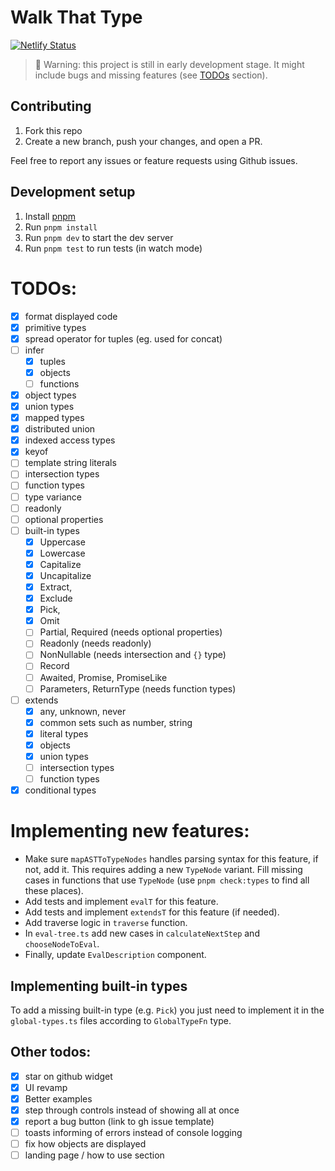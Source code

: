 # Walk That Type

[![Netlify Status](https://api.netlify.com/api/v1/badges/a9f2c2f3-0a4c-4429-949f-beb6225c7171/deploy-status)](https://app.netlify.com/sites/walk-that-type/deploys)

> 🚧 Warning: this project is still in early development stage. It might include bugs and missing features (see [TODOs](#todos) section).

## Contributing

1. Fork this repo
2. Create a new branch, push your changes, and open a PR.

Feel free to report any issues or feature requests using Github issues.

## Development setup

1. Install [pnpm](https://pnpm.js.org/en/installation)
2. Run `pnpm install`
3. Run `pnpm dev` to start the dev server
4. Run `pnpm test` to run tests (in watch mode)

# TODOs:

- [x] format displayed code
- [x] primitive types
- [x] spread operator for tuples (eg. used for concat)
- [ ] infer
  - [x] tuples
  - [x] objects
  - [ ] functions
- [x] object types
- [x] union types
- [x] mapped types
- [x] distributed union
- [x] indexed access types
- [x] keyof
- [ ] template string literals
- [ ] intersection types
- [ ] function types
- [ ] type variance
- [ ] readonly
- [ ] optional properties
- [ ] built-in types
  - [x] Uppercase
  - [x] Lowercase
  - [x] Capitalize
  - [x] Uncapitalize
  - [x] Extract,
  - [x] Exclude
  - [x] Pick,
  - [x] Omit
  - [ ] Partial, Required (needs optional properties)
  - [ ] Readonly (needs readonly)
  - [ ] NonNullable (needs intersection and `{}` type)
  - [ ] Record
  - [ ] Awaited, Promise, PromiseLike
  - [ ] Parameters, ReturnType (needs function types)
- [ ] extends
  - [x] any, unknown, never
  - [x] common sets such as number, string
  - [x] literal types
  - [x] objects
  - [x] union types
  - [ ] intersection types
  - [ ] function types
- [x] conditional types

# Implementing new features:

- Make sure `mapASTToTypeNodes` handles parsing syntax for this feature, if not, add it. This
  requires adding a new `TypeNode` variant. Fill missing cases in functions that use `TypeNode` (use
  `pnpm check:types` to find all these places).
- Add tests and implement `evalT` for this feature.
- Add tests and implement `extendsT` for this feature (if needed).
- Add traverse logic in `traverse` function.
- In `eval-tree.ts` add new cases in `calculateNextStep` and `chooseNodeToEval`.
- Finally, update `EvalDescription` component.

## Implementing built-in types

To add a missing built-in type (e.g. `Pick`) you just need to implement it in the `global-types.ts` files according to `GlobalTypeFn` type.

## Other todos:

- [x] star on github widget
- [x] UI revamp
- [x] Better examples
- [x] step through controls instead of showing all at once
- [x] report a bug button (link to gh issue template)
- [ ] toasts informing of errors instead of console logging
- [ ] fix how objects are displayed
- [ ] landing page / how to use section
